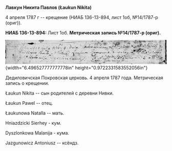 **Лавкун Никита Павлов (Łaukun Nikita)**

4 апреля 1787 г -- крещение (НИАБ 136-13-894, лист 1об, №14/1787-р
(ориг)).

**НИАБ 136-13-894:** Лист 1об. **Метрическая запись №14/1787-р (ориг).**

![](./media/34360bcf4b96f4da71c41800a701028457e008e1.png){width="6.496527777777778in"
height="0.9722331583552056in"}

Дедиловичская Покровская церковь. 4 апреля 1787 года. Метрическая запись
о крещении.

Łaukun Nikita -- сын родителей с деревни Нивки.

Łaukun Pawel -- отец.

Łaukunowa Natalla -- мать.

Hniazdzicki Sierhey - кум.

Dyszlonkowa Malanija - кума.

Jazgunowicz Antoniusz -- ксёндз.
